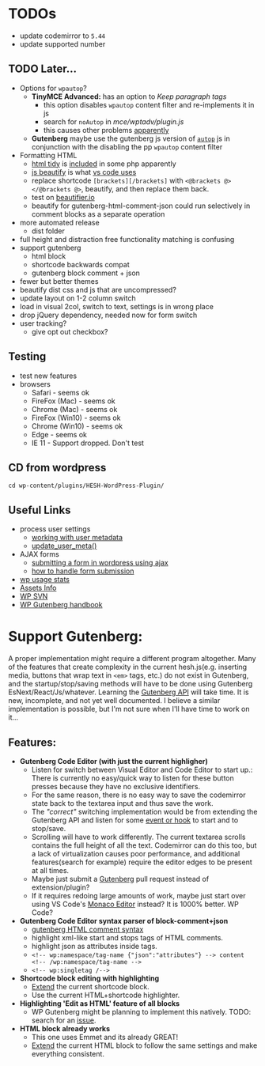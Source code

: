# TODOs
- update codemirror to `5.44`
- update supported number


## TODO Later...
- Options for `wpautop`?
	- __TinyMCE Advanced:__ has an option to _Keep paragraph tags_
		- this option disables `wpautop` content filter and re-implements it in js
		- search for `noAutop` in _mce/wptadv/plugin.js_
		- this causes other problems [apparently](https://wordpress.org/support/topic/plugin-tinymce-advanced-stop-removing-the-ltpgt-and-ltbr-gt-tags-cant-add-html-comments/#topic-1449977-replies)
	- __Gutenberg__ maybe use the gutenberg js version of [`autop`](https://wordpress.org/gutenberg/handbook/designers-developers/developers/packages/packages-autop/) js in conjunction with the disabling the pp `wpautop` content filter
- Formatting HTML
	- [html tidy](http://www.html-tidy.org/) is [included](http://php.net/manual/en/tidy.examples.basic.php) in some php apparently
	- [js beautify](https://github.com/beautify-web/js-beautify) is what [vs code uses](https://code.visualstudio.com/docs/languages/html#_formatting)
	- replace shortcode `[brackets][/brackets]` with `<@brackets @></@brackets @>`, beautify, and then replace them back.
	- test on [beautifier.io](https://beautifier.io/)
	- beautify for gutenberg-html-comment-json could run selectively in comment blocks as a separate operation
- more automated release
	- dist folder
- full height and distraction free functionality matching is confusing
- support gutenberg
	- html block
	- shortcode backwards compat
	- gutenberg block comment + json
- fewer but better themes
- beautify dist css and js that are uncompressed?
- update layout on 1-2 column switch
- load in visual 2col, switch to text, settings is in wrong place
- drop jQuery dependency, needed now for form switch
- user tracking?
	- give opt out checkbox?


## Testing
- test new features
- browsers
    - Safari - seems ok
    - FireFox (Mac) - seems ok
    - Chrome (Mac) - seems ok
    - FireFox (Win10) - seems ok
    - Chrome (Win10) - seems ok
    - Edge - seems ok
    - IE 11 - Support dropped. Don't test


## CD from wordpress
`cd wp-content/plugins/HESH-WordPress-Plugin/`


## Useful Links
- process user settings
	- [working with user metadata](https://developer.wordpress.org/plugins/users/working-with-user-metadata/)
	- [update_user_meta()](https://codex.wordpress.org/Function_Reference/update_user_meta)
- AJAX forms
	- [submitting a form in wordpress using ajax](https://teamtreehouse.com/community/submitting-a-form-in-wordpress-using-ajax)
	- [how to handle form submission](http://wordpress.stackexchange.com/questions/60758/how-to-handle-form-submission)
- [wp usage stats](https://wordpress.org/about/stats/)
- [Assets Info](https://developer.wordpress.org/plugins/wordpress-org/plugin-assets/)
- [WP SVN](https://developer.wordpress.org/plugins/wordpress-org/how-to-use-subversion/)
- [WP Gutenberg handbook](https://wordpress.org/gutenberg/handbook/)


# Support Gutenberg:
A proper implementation might require a different program altogether. Many of the features that create complexity in the current hesh.js(e.g. inserting media, buttons that wrap text in `<em>` tags, etc.) do not exist in Gutenberg, and the startup/stop/saving methods will have to be done using Gutenberg EsNext/React/Js/whatever. Learning the [Gutenberg API](https://wordpress.org/gutenberg/handbook/) will take time. It is new, incomplete, and not yet well documented. I believe a similar implementation is possible, but I'm not sure when I'll have time to work on it...
## Features:
- __Gutenberg Code Editor (with just the current highligher)__
	- Listen for switch between Visual Editor and Code Editor to start up.: There is currently no easy/quick way to listen for these button presses because they have no exclusive identifiers.
	- For the same reason, there is no easy way to save the codemirror state back to the textarea input and thus save the work.
	- The _"correct"_ switching implementation would be from extending the Gutenberg API and listen for some [event or hook](https://wordpress.org/gutenberg/handbook/extensibility/extending-editor/) to start and to stop/save.
	- Scrolling will have to work differently. The current textarea scrolls contains the full height of all the text. Codemirror can do this too, but a lack of virtualization causes poor performance, and additional features(search for example) require the editor edges to be present at all times.
	- Maybe just submit a [Gutenberg](https://github.com/WordPress/gutenberg) pull request instead of extension/plugin?
	- If it requires redoing large amounts of work, maybe just start over using VS Code's [Monaco Editor](https://microsoft.github.io/monaco-editor/) instead? It is 1000% better. WP Code?
- __Gutenberg Code Editor syntax parser of block-comment+json__
	- [gutenberg HTML comment syntax](https://wordpress.org/gutenberg/handbook/language/#the-anatomy-of-a-serialized-block)
	- highlight xml-like start and stops tags of HTML comments.
	- highlight json as attributes inside tags.
	- `<!-- wp:namespace/tag-name {"json":"attributes"} --> content <!-- /wp:namespace/tag-name -->`
	- `<!-- wp:singletag /-->`
- __Shortcode block editing with highlighting__
	- [Extend](https://wordpress.org/gutenberg/handbook/extensibility/extending-blocks/) the current shortcode block.
	- Use the current HTML+shortcode highlighter.
- __Highlighting 'Edit as HTML' feature of all blocks__
	- WP Gutenberg might be planning to implement this natively. TODO: search for an [issue](https://github.com/WordPress/gutenberg/issues).
- __HTML block already works__
	- This one uses Emmet and its already GREAT!
	- [Extend](https://wordpress.org/gutenberg/handbook/extensibility/extending-blocks/) the current HTML block to follow the same settings and make everything consistent.